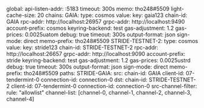 global:
    api-listen-addr: :5183
    timeout: 300s
    memo: tho248#5509
    light-cache-size: 20
chains:
    GAIA:
        type: cosmos
        value:
            key: gaia123
            chain-id: GAIA
            rpc-addr: http://localhost:26957
            grpc-addr: http://localhost:9490
            account-prefix: cosmos
            keyring-backend: test
            gas-adjustment: 1.2
            gas-prices: 0.0025uatom
            debug: true
            timeout: 300s
            output-format: json
            sign-mode: direct
            memo-prefix: tho248#5509
    STRIDE-TESTNET-2:
        type: cosmos
        value:
            key: stride123
            chain-id: STRIDE-TESTNET-2
            rpc-addr: http://localhost:26657
            grpc-addr: http://localhost:9090
            account-prefix: stride
            keyring-backend: test
            gas-adjustment: 1.2
            gas-prices: 0.0025ustrd
            debug: true
            timeout: 300s
            output-format: json
            sign-mode: direct
            memo-prefix: tho248#5509
paths:
    STRIDE-GAIA:
        src:
            chain-id: GAIA
            client-id: 07-tendermint-0
            connection-id: connection-0
        dst:
            chain-id: STRIDE-TESTNET-2
            client-id: 07-tendermint-0
            connection-id: connection-0
        src-channel-filter:
            rule: "allowlist"
            channel-list: [channel-0, channel-1, channel-2, channel-3, channel-4]
